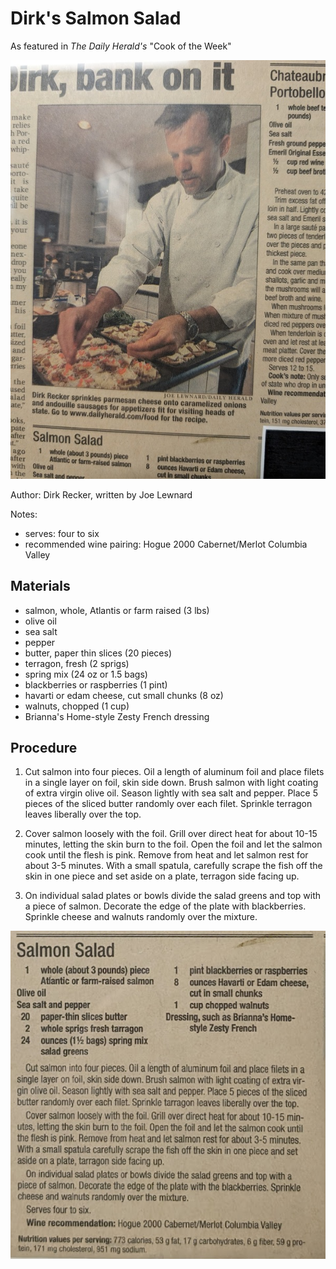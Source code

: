 # Dirk's Salmon Salad

As featured in _The Daily Herald's_ "Cook of the Week"

![](./images/dirks-salmon-salad.jpg)

Author: Dirk Recker, written by Joe Lewnard

Notes:

- serves: four to six
- recommended wine pairing: Hogue 2000 Cabernet/Merlot Columbia Valley

## Materials

- salmon, whole, Atlantis or farm raised (3 lbs)
- olive oil
- sea salt
- pepper
- butter, paper thin slices (20 pieces)
- terragon, fresh (2 sprigs)
- spring mix (24 oz or 1.5 bags)
- blackberries or raspberries (1 pint)
- havarti or edam cheese, cut small chunks (8 oz)
- walnuts, chopped (1 cup)
- Brianna's Home-style Zesty French dressing

## Procedure

1. Cut salmon into four pieces.  Oil a length of aluminum foil and place filets in a single layer on foil, skin side down.  Brush salmon with light coating of extra virgin olive oil.  Season lightly with sea salt and pepper.  Place 5 pieces of the sliced butter randomly over each filet.  Sprinkle terragon leaves liberally over the top.

2. Cover salmon loosely with the foil.  Grill over direct heat for about 10-15 minutes, letting the skin burn to the foil.  Open the foil and let the salmon cook until the flesh is pink.  Remove from heat and let salmon rest for about 3-5 minutes.  With a small spatula, carefully scrape the fish off the skin in one piece and set aside on a plate, terragon side facing up.

3. On individual salad plates or bowls divide the salad greens and top with a piece of salmon.  Decorate the edge of the plate with blackberries.  Sprinkle cheese and walnuts randomly over the mixture.

![](./images/dirks-salmon-salad-screenshot.png)
